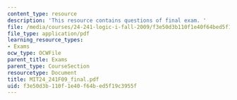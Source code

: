 ```yaml
---
content_type: resource
description: 'This resource contains questions of final exam. '
file: /media/courses/24-241-logic-i-fall-2009/f3e50d3b110f1e40f64bed5f19c3955f_MIT24_241F09_final.pdf
file_type: application/pdf
learning_resource_types:
- Exams
ocw_type: OCWFile
parent_title: Exams
parent_type: CourseSection
resourcetype: Document
title: MIT24_241F09_final.pdf
uid: f3e50d3b-110f-1e40-f64b-ed5f19c3955f
---
```

